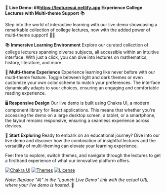 🎥 **Live Demo: ##https://lecturesui.netlify.app
Experience College Lectures with Multi-theme Support** 📚

Step into the world of interactive learning with our live demo showcasing a remarkable collection of college lectures, now with the added power of multi-theme support! 🌈📖

📚 **Immersive Learning Environment**
Explore our curated collection of college lectures spanning diverse subjects, all accessible within an intuitive interface. With just a click, you can dive into lectures on mathematics, history, literature, and more.

🎨 **Multi-theme Experience**
Experience learning like never before with our multi-theme feature. Toggle between light and dark themes or even customize your own color scheme to match your preferences. The interface dynamically adapts to your choices, ensuring an engaging and comfortable reading experience.

🖥️ **Responsive Design**
Our live demo is built using Chakra UI, a modern component library for React applications. This means that whether you're accessing the demo on a large desktop screen, a tablet, or a smartphone, the layout remains responsive, ensuring a seamless experience across devices.

🔗 **Start Exploring**
Ready to embark on an educational journey? Dive into our live demo and discover how the combination of insightful lectures and the versatility of multi-theming can elevate your learning experience.



Feel free to explore, switch themes, and navigate through the lectures to get a firsthand experience of what our innovative platform offers.

[![Chakra UI](https://img.shields.io/badge/Powered%20by-Chakra%20UI-%23a0aec0)](https://chakra-ui.com/)
[![Themes](https://img.shields.io/badge/Themes-Light%20%7C%20Dark%20%7C%20Custom-brightgreen)](#)
[![License](https://img.shields.io/badge/License-MIT-blue)](LICENSE)

*Note: Replace "#)" in the "Launch Live Demo" link with the actual URL where your live demo is hosted.* 🚀



